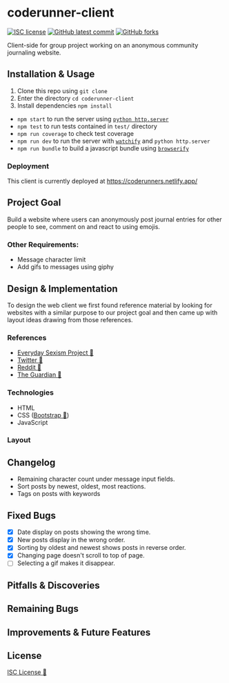 # coderunner-client

<!-- badges -->
[![ISC license](https://img.shields.io/badge/License-ISC-blue.svg)](https://www.isc.org/licenses/)
[![GitHub latest commit](https://img.shields.io/github/last-commit/rxdvd/coderunner-client.svg)](https://github.com/rxdvd/coderunner-client/commit/)
[![GitHub forks](https://img.shields.io/github/forks/rxdvd/coderunner-client.svg)](https://github.com/rxdvd/coderunner-client)

Client-side for group project working on an anonymous community journaling website.

## Installation & Usage

1. Clone this repo using `git clone`
2. Enter the directory `cd coderunner-client`
3. Install dependencies `npm install`
   
* `npm start` to run the server using [`python http.server`](https://docs.python.org/3/library/http.server.html#http-server-cli)
* `npm test` to run tests contained in `test/` directory
* `npm run coverage` to check test coverage
* `npm run dev` to run the server with [`watchify`](https://www.npmjs.com/package/watchify) and `python http.server`
* `npm run bundle` to build a javascript bundle using [`browserify`](https://www.npmjs.com/package/browserify)

### Deployment

This client is currently deployed at https://coderunners.netlify.app/

## Project Goal

Build a website where users can anonymously post journal entries for other people to see, comment on and react to using emojis.

### Other Requirements:

* Message character limit
* Add gifs to messages using giphy

## Design & Implementation

To design the web client we first found reference material by looking for websites with a similar purpose to our project goal and then came up with layout ideas drawing from those references.

### References

* [Everyday Sexism Project 🔗](https://everydaysexism.com/)
* [Twitter 🔗](https://twitter.com/)
* [Reddit 🔗](https://www.reddit.com/)
* [The Guardian 🔗](https://www.theguardian.com/)

### Technologies

* HTML
* CSS ([Bootstrap 🔗](https://getbootstrap.com/))
* JavaScript

### Layout

<!-- put design images here -->

## Changelog

* Remaining character count under message input fields.
* Sort posts by newest, oldest, most reactions.
* Tags on posts with keywords

## Fixed Bugs

- [x] Date display on posts showing the wrong time.
- [x] New posts display in the wrong order.
- [x] Sorting by oldest and newest shows posts in reverse order.
- [x] Changing page doesn't scroll to top of page.
- [ ] Selecting a gif makes it disappear.

## Pitfalls & Discoveries

<!-- things you didn't know how to do, how you solved it i.e. any time you had to google -->

## Remaining Bugs



## Improvements & Future Features



## License

[ISC License 🔗](https://www.isc.org/licenses/)
